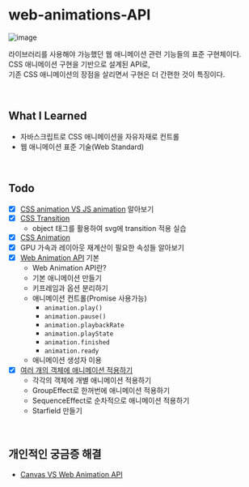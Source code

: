 # web-animations-API
![image](https://github.com/user-attachments/assets/e791df51-588a-4327-a2a5-a7207351933f)
<br>

라이브러리를 사용해야 가능했던 웹 애니메이션 관련 기능들의 표준 구현체이다.<br>
CSS 애니메이션 구현을 기반으로 설계된 API로,<br>기존 CSS 애니메이션의 장점을 살리면서 구현은 더 간편한 것이 특징이다.

<br>

## What I Learned
- 자바스크립트로 CSS 애니메이션을 자유자재로 컨트롤<br>
- 웹 애니메이션 표준 기술(Web Standard)

<br>

## Todo
- [x] [CSS animation VS JS animation](https://github.com/twilight92/web-animations-API/wiki/CSS-%EC%95%A0%EB%8B%88%EB%A9%94%EC%9D%B4%EC%85%98%EA%B3%BC-JS-%EC%95%A0%EB%8B%88%EB%A9%94%EC%9D%B4%EC%85%98) 알아보기
- [x] [CSS Transition](https://github.com/twilight92/web-animations-API/wiki/CSS-Transition%EA%B3%BC-CSS-Animation)
  - object 태그를 활용하여 svg에 transition 적용 실습
- [x] [CSS Animation](https://github.com/twilight92/web-animations-API/wiki/CSS-Transition%EA%B3%BC-CSS-Animation#css-animation)
- [x] GPU 가속과 레이아웃 재계산이 필요한 속성들 알아보기
- [x] [Web Animation API](https://github.com/twilight92/web-animations-API/wiki/Web-Animation-API) 기본
  - Web Animation API란?
  - 기본 애니메이션 만들기
  - 키프레임과 옵션 분리하기
  - 애니메이션 컨트롤(Promise 사용가능)
    - `animation.play()`
    - `animation.pause()`
    - `animation.playbackRate`
    - `animation.playState`
    - `animation.finished`
    - `animation.ready`
  - 애니메이션 생성자 이용
- [x] [여러 개의 객체에 애니메이션 적용하기](https://github.com/twilight92/web-animations-API/wiki/%EC%97%AC%EB%9F%AC-%EA%B0%9C%EC%9D%98-%EA%B0%9D%EC%B2%B4%EC%97%90-%EC%95%A0%EB%8B%88%EB%A9%94%EC%9D%B4%EC%85%98-%EC%A0%81%EC%9A%A9%ED%95%98%EA%B8%B0)
  - 각각의 객체에 개별 애니메이션 적용하기
  - GroupEffect로 한꺼번에 애니메이션 적용하기
  - SequenceEffect로 순차적으로 애니메이션 적용하기
  - Starfield 만들기
<br>

## 개인적인 궁금증 해결
- [Canvas VS Web Animation API](https://github.com/twilight92/web-animations-API/wiki/Canvas-Vs-Web-Animation-API)
